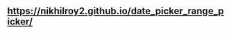 <h2>
<a href="https://nikhilroy2.github.io/date_picker_range_picker/">https://nikhilroy2.github.io/date_picker_range_picker/</a>
</h2>